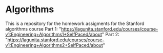 # Algorithms
This is a repository for the homework assigments for the Stanford algorithms course 
Part 1: "https://lagunita.stanford.edu/courses/course-v1:Engineering+Algorithms1+SelfPaced/about"
Part 2: "https://lagunita.stanford.edu/courses/course-v1:Engineering+Algorithms2+SelfPaced/about"

